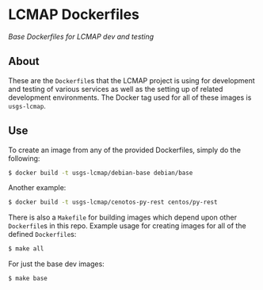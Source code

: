 # LCMAP Dockerfiles

*Base Dockerfiles for LCMAP dev and testing*

## About

These are the ``Dockerfile``s that the LCMAP project is using for development
and testing of various services as well as the setting up of related
development environments. The Docker tag used for all of these images is
``usgs-lcmap``.

## Use

To create an image from any of the provided Dockerfiles, simply do the following:

```bash
$ docker build -t usgs-lcmap/debian-base debian/base
```

Another example:

```bash
$ docker build -t usgs-lcmap/cenotos-py-rest centos/py-rest
```

There is also a ``Makefile`` for building images which depend upon other
``Dockerfile``s in this repo. Example usage for creating images for all
of the defined ``Dockerfile``s:

```bash
$ make all
```

For just the base dev images:

```bash
$ make base
```
